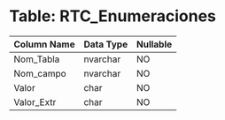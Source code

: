 # Table: RTC_Enumeraciones

| Column Name | Data Type | Nullable |
|-------------|-----------|----------|
| Nom_Tabla | nvarchar | NO |
| Nom_campo | nvarchar | NO |
| Valor | char | NO |
| Valor_Extr | char | NO |
